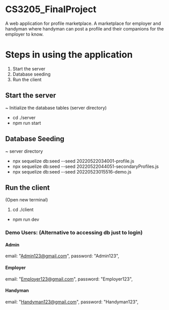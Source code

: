 # CS3205_FinalProject
A web application for profile marketplace. A marketplace for employer and handyman where handyman can post a profile and their companions for the employer  to know. 

# Steps in using the application
1. Start the server 
2. Database seeding
3. Run the client


## Start the server 
~ Initialize the database tables (server directory)
- cd ./server
- npm run start

## Database Seeding
~ server directory
- npx sequelize db:seed --seed 20220522034001-profile.js
- npx sequelize db:seed --seed 20220522044051-secondaryProfiles.js
- npx sequelize db:seed --seed 20220523015516-demo.js

## Run the client
(Open new terminal)
1. cd ./client
- npm run dev


### Demo Users: (Alternative to accessing db just to login)
#### Admin
email: "Admin123@gmail.com", 
password: "Admin123",

#### Employer
email: "Employer123@gmail.com",
password: "Employer123",

#### Handyman
email: "Handyman123@gmail.com", 
password: "Handyman123",
